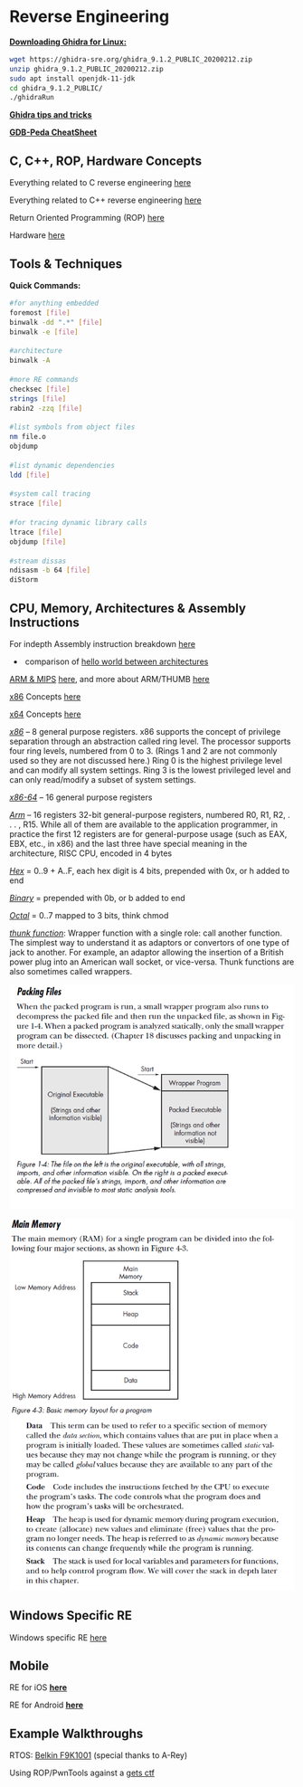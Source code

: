 # Reverse Engineering

**<u>Downloading Ghidra for Linux:</u>** 

```bash
wget https://ghidra-sre.org/ghidra_9.1.2_PUBLIC_20200212.zip
unzip ghidra_9.1.2_PUBLIC_20200212.zip
sudo apt install openjdk-11-jdk
cd ghidra_9.1.2_PUBLIC/
./ghidraRun
```

[**<u>Ghidra tips and tricks</u>**](./ghidra/ghidra.md)

[<u>**GDB-Peda CheatSheet**</u>](https://github.com/ebtaleb/peda_cheatsheet/blob/master/peda.md)

## C, C++, ROP, Hardware Concepts

Everything related to C reverse engineering [here](./C_Concepts/c.md)

Everything related to C++ reverse engineering [here](./C_Concepts/c.md#c++-reversing-primer)

Return Oriented Programming (ROP) [here](./ROP/rop.md)

Hardware [here](./hardware/hardware.md)



## Tools & Techniques

**Quick Commands:**

```bash
#for anything embedded
foremost [file]
binwalk -dd ".*" [file]
binwalk -e [file]

#architecture
binwalk -A 

#more RE commands
checksec [file]
strings [file]
rabin2 -zzq [file]

#list symbols from object files
nm file.o
objdump

#list dynamic dependencies
ldd [file]

#system call tracing
strace [file]

#for tracing dynamic library calls
ltrace [file]
objdump [file]

#stream dissas
ndisasm -b 64 [file]
diStorm
```



## CPU, Memory, Architectures & Assembly Instructions

For indepth Assembly instruction breakdown [here](./Assembly/assembly.md)

- ​	comparison of [hello world between architectures](./Assembly/assembly.md#what-hello-world-looks-like)

<u>ARM & MIPS</u> [<u>here</u>](./Assembly/arm.md), and more about ARM/THUMB <u>[here](./ios/arm.md)</u>

<u>x86</u> Concepts [here](./x86/x86.md)

<u>x64</u> Concepts [here](./x64/x64.md)

*<u>x86</u>* – 8 general purpose registers. x86 supports the concept of privilege separation through an abstraction called ring level. The processor supports four ring levels, numbered from 0 to 3. (Rings 1 and 2 are not commonly used so they are not discussed here.) Ring 0 is the highest privilege level and can modify all system settings. Ring 3 is the lowest privileged level and can only read/modify a subset of system settings.

<u>*x86-64*</u> – 16 general purpose registers

*<u>Arm</u>* – 16 registers 32-bit general-purpose registers, numbered
R0, R1, R2, . . . , R15. While all of them are available to the application programmer,
in practice the first 12 registers are for general-purpose usage (such as
EAX, EBX, etc., in x86) and the last three have special meaning in the architecture, RISC CPU, encoded in 4 bytes

*<u>Hex</u>* = 0..9 + A..F, each hex digit is 4 bits, prepended with 0x, or h added to end

*<u>Binary</u>* = prepended with 0b, or b added to end

*<u>Octal</u>* = 0..7 mapped to 3 bits, think chmod

<u>*thunk function*</u>: Wrapper function with a single role: call another function. The
simplest way to understand it as adaptors or convertors of one type of jack to another.
For example, an adaptor allowing the insertion of a British power plug into
an American wall socket, or vice-versa. Thunk functions are also sometimes called
wrappers.

![packing](./screenshots/packing.png)

![main_mem](./screenshots/main_mem.png)



## Windows Specific RE

Windows specific RE [here](./Windows/windows.md)



## Mobile

RE for iOS **<u>[here](./ios/ios.md)</u>**

RE for Android **<u>[here](./android/android.md)</u>**



## Example Walkthroughs

RTOS: [Belkin F9K1001](https://github.com/a-rey/reverse_engineering/blob/master/F9K1001/F9K1001_v5_03.21.md) (special thanks to A-Rey)

Using ROP/PwnTools against a [gets ctf](./x64/gcc_elf/gets_ctf.md)